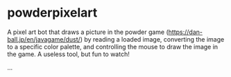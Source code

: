 powderpixelart
==============

A pixel art bot that draws a picture in the powder game (https://dan-ball.jp/en/javagame/dust/) by reading a loaded image, converting the image to a specific color palette, and controlling the mouse to draw the image in the game. A useless tool, but fun to watch!

...
